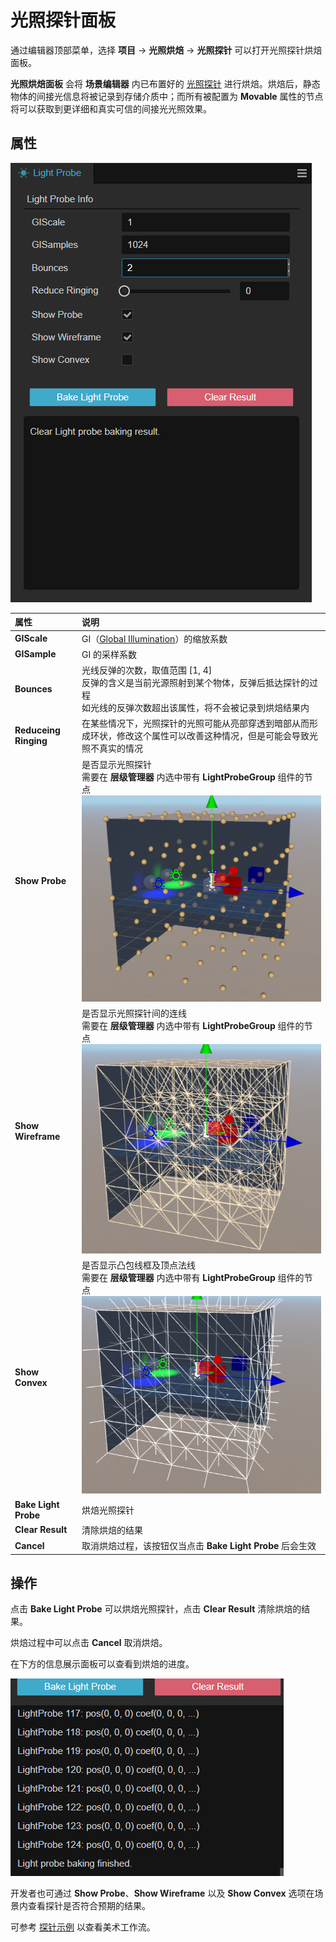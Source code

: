 # 光照探针面板

通过编辑器顶部菜单，选择 **项目** -> **光照烘焙** -> **光照探针** 可以打开光照探针烘焙面板。

**光照烘焙面板** 会将 **场景编辑器** 内已布置好的 [光照探针](light-probe.md) 进行烘焙。烘焙后，静态物体的间接光信息将被记录到存储介质中；而所有被配置为 **Movable** 属性的节点将可以获取到更详细和真实可信的间接光光照效果。

## 属性

![light-probe-panel](light-probe-panel/bake-panel.png)

| 属性 | 说明 |
| :-- | :-- |
| **GIScale** | GI（[Global Illumination](https://en.wikipedia.org/wiki/Global_illumination)）的缩放系数 |
| **GISample** | GI 的采样系数 |
| **Bounces** | 光线反弹的次数，取值范围 [1, 4] <br> 反弹的含义是当前光源照射到某个物体，反弹后抵达探针的过程 <br> 如光线的反弹次数超出该属性，将不会被记录到烘焙结果内 <br> |
| **Reduceing Ringing** | 在某些情况下，光照探针的光照可能从亮部穿透到暗部从而形成环状，修改这个属性可以改善这种情况，但是可能会导致光照不真实的情况 |
| **Show Probe** | 是否显示光照探针 <br> 需要在 **层级管理器** 内选中带有 **LightProbeGroup** 组件的节点 <br> ![probe](light-probe-panel/probe.png) |
| **Show Wireframe** | 是否显示光照探针间的连线 <br> 需要在 **层级管理器** 内选中带有 **LightProbeGroup** 组件的节点 <br> ![wireframe](light-probe-panel/wireframe.png) |
| **Show Convex** | 是否显示凸包线框及顶点法线 <br> 需要在 **层级管理器** 内选中带有 **LightProbeGroup** 组件的节点 <br> ![convex](light-probe-panel/convex.png)|
| **Bake Light Probe** | 烘焙光照探针 |
| **Clear Result** | 清除烘焙的结果 |
| **Cancel** | 取消烘焙过程，该按钮仅当点击 **Bake Light Probe** 后会生效 |

## 操作

点击 **Bake Light Probe** 可以烘焙光照探针，点击 **Clear Result** 清除烘焙的结果。

烘焙过程中可以点击 **Cancel** 取消烘焙。

在下方的信息展示面板可以查看到烘焙的进度。

![info](light-probe-panel/info.png)

开发者也可通过 **Show Probe**、**Show Wireframe** 以及 **Show Convex** 选项在场景内查看探针是否符合预期的结果。

可参考 [探针示例](example.md) 以查看美术工作流。
